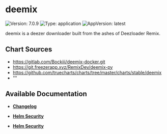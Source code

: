 # deemix

![Version: 7.0.9](https://img.shields.io/badge/Version-7.0.9-informational?style=flat-square) ![Type: application](https://img.shields.io/badge/Type-application-informational?style=flat-square) ![AppVersion: latest](https://img.shields.io/badge/AppVersion-latest-informational?style=flat-square)

deemix is a deezer downloader built from the ashes of Deezloader Remix.

## Chart Sources

- https://gitlab.com/Bockiii/deemix-docker.git
- https://git.freezerapp.xyz/RemixDev/deemix-py
- https://github.com/truecharts/charts/tree/master/charts/stable/deemix
- ""

## Available Documentation

- [**Changelog**](CHANGELOG)

- [**Helm Security**](container-security)

- [**Helm Security**](helm-security)

